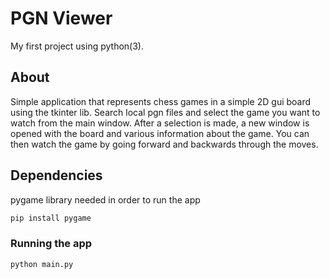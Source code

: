 # PGN Viewer
My first project using python(3).
## About
Simple application that represents chess games in a simple 2D gui board
using the tkinter lib.
Search local pgn files and select the game you want to watch
from the main window.
After a selection is made, a new window is opened with the board and various
information about the game.
You can then watch the game by going forward and backwards through the moves.
## Dependencies
pygame library needed in order to run the app
```bash
pip install pygame
```
### Running the app
```bash
python main.py
```